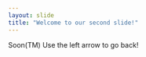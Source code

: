 ```yaml
---
layout: slide
title: "Welcome to our second slide!"
---
```

Soon(TM)
Use the left arrow to go back!
